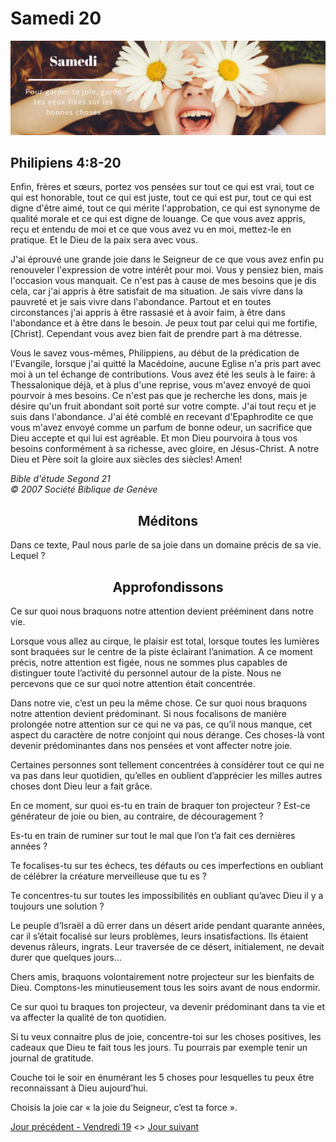 # Samedi 20
![alt text](images/SDP-Samedi.png "Samedi 20 - Pour garder ta joie, garde tes yeux fixés sur les bonnes choses")

## Philipiens 4:8-20

Enfin, frères et sœurs, portez vos pensées sur tout ce qui est vrai, tout ce qui est honorable, tout ce qui est juste, tout ce qui est pur, tout ce qui est digne d'être aimé, tout ce qui mérite l'approbation, ce qui est synonyme de qualité morale et ce qui est digne de louange. Ce que vous avez appris, reçu et entendu de moi et ce que vous avez vu en moi, mettez-le en pratique. Et le Dieu de la paix sera avec vous.

J'ai éprouvé une grande joie dans le Seigneur de ce que vous avez enfin pu renouveler l'expression de votre intérêt pour moi. Vous y pensiez bien, mais l'occasion vous manquait. Ce n'est pas à cause de mes besoins que je dis cela, car j'ai appris à être satisfait de ma situation. Je sais vivre dans la pauvreté et je sais vivre dans l'abondance. Partout et en toutes circonstances j'ai appris à être rassasié et à avoir faim, à être dans l'abondance et à être dans le besoin. Je peux tout par celui qui me fortifie, [Christ]. Cependant vous avez bien fait de prendre part à ma détresse.

Vous le savez vous-mêmes, Philippiens, au début de la prédication de l'Evangile, lorsque j'ai quitté la Macédoine, aucune Eglise n'a pris part avec moi à un tel échange de contributions. Vous avez été les seuls à le faire: à Thessalonique déjà, et à plus d'une reprise, vous m'avez envoyé de quoi pourvoir à mes besoins. Ce n'est pas que je recherche les dons, mais je désire qu'un fruit abondant soit porté sur votre compte. J'ai tout reçu et je suis dans l'abondance. J'ai été comblé en recevant d'Epaphrodite ce que vous m'avez envoyé comme un parfum de bonne odeur, un sacrifice que Dieu accepte et qui lui est agréable. Et mon Dieu pourvoira à tous vos besoins conformément à sa richesse, avec gloire, en Jésus-Christ. A notre Dieu et Père soit la gloire aux siècles des siècles! Amen!

<i>Bible d'étude Segond 21<br />
© 2007 Société Biblique de Genève</i>

<center><h2>Méditons</h2></center>

Dans ce texte, Paul nous parle de sa joie dans un domaine précis de sa vie.
Lequel ?

<center><h2>Approfondissons</h2></center>

Ce sur quoi nous braquons notre attention devient prééminent dans notre vie.

Lorsque vous allez au cirque, le plaisir est total, lorsque toutes les lumières sont braquées sur le centre de la piste éclairant l’animation. A ce moment précis, notre attention est figée, nous ne sommes plus capables de distinguer toute l’activité du personnel autour de la piste. Nous ne percevons que ce sur quoi notre attention était concentrée.

Dans notre vie, c’est un peu la même chose. Ce sur quoi nous braquons notre attention devient prédominant. Si nous focalisons de manière prolongée notre attention sur ce qui ne va pas, ce qu’il nous manque, cet aspect du caractère de notre conjoint qui nous dérange. Ces choses-là vont devenir prédominantes dans nos pensées et vont affecter notre joie.

Certaines personnes sont tellement concentrées à considérer tout ce qui ne va pas dans leur quotidien, qu’elles en oublient d’apprécier les milles autres choses dont Dieu leur a fait grâce.

En ce moment, sur quoi es-tu en train de braquer ton projecteur ? Est-ce générateur de joie ou bien, au contraire, de découragement ?

Es-tu en train de ruminer sur tout le mal que l’on t’a fait ces dernières années ?

Te focalises-tu sur tes échecs, tes défauts ou ces imperfections en oubliant de célébrer la créature merveilleuse que tu es ?

Te concentres-tu sur toutes les impossibilités en oubliant qu’avec Dieu il y a toujours une solution ?

Le peuple d’Israël a dû errer dans un désert aride pendant quarante années, car il s’était focalisé sur leurs problèmes, leurs insatisfactions. Ils étaient devenus râleurs, ingrats. Leur traversée de ce désert, initialement, ne devait durer que quelques jours…

Chers amis, braquons volontairement notre projecteur sur les bienfaits de Dieu. Comptons-les minutieusement tous les soirs avant de nous endormir.

Ce sur quoi tu braques ton projecteur, va devenir prédominant dans ta vie et va affecter la qualité de ton quotidien.

Si tu veux connaitre plus de joie, concentre-toi sur les choses positives, les cadeaux que Dieu te fait tous les jours. Tu pourrais par exemple tenir un journal de gratitude.

Couche toi le soir en énumérant les 5 choses pour lesquelles tu peux être reconnaissant à Dieu aujourd’hui.

Choisis la joie car « la joie du Seigneur, c’est ta force ».

[Jour précédent - Vendredi 19](vendredi.md) <>
[Jour suivant](jours.md)
